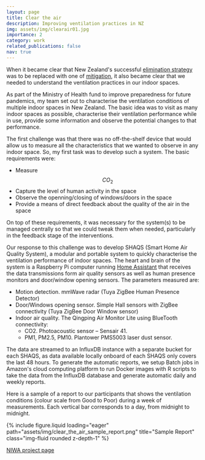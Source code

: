 ```yaml
---
layout: page
title: Clear the air
description: Improving ventilation practices in NZ
img: assets/img/clearair01.jpg
importance: 2
category: work
related_publications: false
nav: true
---
```


When it became clear that New Zealand's successful [elimination strategy](https://www.theguardian.com/world/commentisfree/2022/apr/05/new-zealands-covid-strategy-was-one-of-the-worlds-most-successful-what-can-it-learn-from-it) was to be replaced with one of [mitigation](https://www.reuters.com/world/asia-pacific/new-zealand-extends-auckland-lockdown-eases-some-curbs-2021-10-04/), it also became clear that we needed to understand the ventilation practices in our indoor spaces.

As part of the Ministry of Health fund to improve preparedness for future pandemics, my team set out to characterise the ventilation conditions of multiple indoor spaces in New Zealand. The basic idea was to visit as many indoor spaces as possible, characterise their ventilation performance while in use, provide some information and observe the potential changes to that performance.

The first challenge was that there was no off-the-shelf device that would allow us to measure all the characteristics that we wanted to observe in any indoor space. So, my first task was to develop such a system. The basic requirements were:

* Measure $$CO_2$$
* Capture the level of human activity in the space
* Observe the openning/closing of windows/doors in the space
* Provide a means of direct feedback about the quality of the air in the space

On top of these requirements, it was necessary for the system(s) to be managed centrally so that we could tweak them when needed, particularly in the feedback stage of the interventions.

Our response to this challenge was to develop SHAQS (Smart Home Air Quality System), a modular and portable system to quickly characterise the ventilation performance of indoor spaces. The heart and brain of the system is a Raspberry Pi computer running [Home Assistant](https://www.home-assistant.io/) that receives the data transmissions form air quality sensors as well as human presence monitors and door/window opening sensors.
The parameters measured are:
* Motion detection. mmWave radar (Tuya ZigBee Human Presence Detector)
* Door/Windows opening sensor. Simple Hall sensors with ZigBee connectivity (Tuya ZigBee Door Window sensor)
* Indoor air quality. The Qingping Air Monitor Lite using BlueTooth connectivity:
  + CO2. Photoacoustic sensor – Sensair 41.
  + PM1, PM2.5, PM10. Plantower PMS5003 laser dust sensor.

The data are streamed to an InfluxDB instance with a separate bucket for each SHAQS, as data available locally onboard of each SHAQS only covers the last 48 hours. To generate the automatic reports, we setup Batch jobs in Amazon's cloud computing platform to run Docker images with R scripts to take the data from the InfluxDB database and generate automatic daily and weekly reports.

Here is a sample of a report to our participants that shows the ventilation conditions (colour scale from Good to Poor) during a week of measurements. Each vertical bar corresponds to a day, from midnight to midnight.

{% include figure.liquid loading="eager" path="assets/img/clear_the_air_sample_report.png" title="Sample Report" class="img-fluid rounded z-depth-1" %} 

[NIWA project page](https://niwa.co.nz/atmosphere/reducing-covid-19-transmission-through-increased-ventilation)
